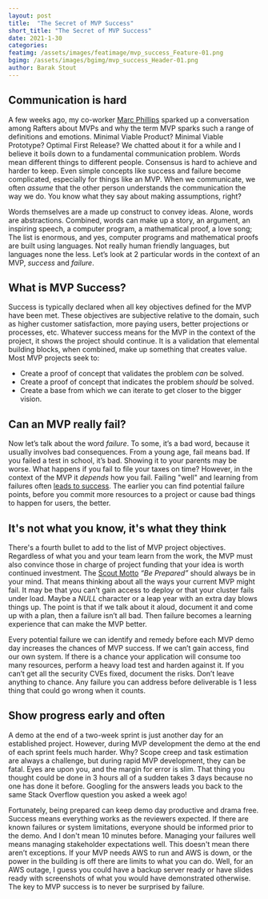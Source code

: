 ```yaml
---
layout: post
title:  "The Secret of MVP Success"
short_title: "The Secret of MVP Success"
date: 2021-1-30
categories:
featimg: /assets/images/featimage/mvp_success_Feature-01.png
bgimg: /assets/images/bgimg/mvp_success_Header-01.png
author: Barak Stout
---
```


## Communication is hard

A few weeks ago, my co-worker [Marc Phillips](https://goraft.tech/about/marc_phillips) sparked up a conversation among Rafters about MVPs and why the term MVP sparks such a range of definitions and emotions. Minimal Viable Product? Minimal Viable Prototype? Optimal First Release? We chatted about it for a while and I believe it boils down to a fundamental communication problem. Words mean different things to different people. Consensus is hard to achieve and harder to keep. Even simple concepts like success and failure become complicated, especially for things like an MVP. When we communicate, we often _assume_ that the other person understands the communication the way we do. You know what they say about making assumptions, right?

Words themselves are a made up construct to convey ideas. Alone, words are abstractions. Combined, words can make up a story, an argument, an inspiring speech, a computer program, a mathematical proof, a love song; The list is enormous, and yes, computer programs and mathematical proofs are built using languages. Not really human friendly languages, but languages none the less. Let’s look at 2 particular words in the context of an MVP, _success_ and _failure_.

## What is MVP Success?

Success is typically declared when all key objectives defined for the MVP have been met. These objectives are subjective relative to the domain, such as higher customer satisfaction, more paying users, better projections or processes, etc. Whatever success means for the MVP in the context of the project, it shows the project should continue. It is a validation that elemental building blocks, when combined, make up something that creates value. Most MVP projects seek to:

- Create a proof of concept that validates the problem _can_ be solved.
- Create a proof of concept that indicates the problem _should_ be solved.
- Create a base from which we can iterate to get closer to the bigger vision.

## Can an MVP really fail?

Now let’s talk about the word _failure_. To some, it’s a bad word, because it usually involves bad consequences. From a young age, fail means bad. If you failed a test in school, it’s bad. Showing it to your parents may be worse. What happens if you fail to file your taxes on time? However, in the context of the MVP it _depends_ how you fail. Failing "well" and learning from failures often [leads to success](https://www.youtube.com/watch?v=MLtw31CGTHc&t=1s). The earlier you can find potential failure points, before you commit more resources to a project or cause bad things to happen for users, the better.

## It's not what you know, it's what they think

There's a fourth bullet to add to the list of MVP project objectives. Regardless of what you and your team learn from the work, the MVP must also convince those in charge of project funding that your idea is worth continued investment. The [Scout Motto](https://en.wikipedia.org/wiki/Scout_Motto) _“Be Prepared”_ should always be in your mind. That means thinking about all the ways your current MVP might fail. It may be that you can't gain access to deploy or that your cluster fails under load. Maybe a _NULL_ character or a leap year with an extra day blows things up. The point is that if we talk about it aloud, document it and come up with a plan, then a failure isn’t all bad. Then failure becomes a learning experience that can make the MVP better.

Every potential failure we can identify and remedy before each MVP demo day increases the chances of MVP success. If we can’t gain access, find our own system. If there is a chance your application will consume too many resources, perform a heavy load test and harden against it. If you can’t get all the security CVEs fixed, document the risks. Don’t leave anything to chance. Any failure you can address before deliverable is 1 less thing that could go wrong when it counts.

## Show progress early and often

A demo at the end of a two-week sprint is just another day for an established project. However, during MVP development the demo at the end of each sprint feels much harder. Why? Scope creep and task estimation are always a challenge, but during rapid MVP development, they can be fatal. Eyes are upon you, and the margin for error is slim. That thing you thought could be done in 3 hours all of a sudden takes 3 days because no one has done it before. Googling for the answers leads you back to the same Stack Overflow question you asked a week ago!

Fortunately, being prepared can keep demo day productive and drama free. Success means everything works as the reviewers expected. If there are known failures or system limitations, everyone should be informed prior to the demo. And I don't mean 10 minutes before. Managing your failures well means managing stakeholder expectations well. This doesn't mean there aren’t exceptions. If your MVP needs AWS to run and AWS is down, or the power in the building is off there are limits to what you can do. Well, for an AWS outage, I guess you could have a backup server ready or have slides ready with screenshots of what you would have demonstrated otherwise. The key to MVP success is to never be surprised by failure.
